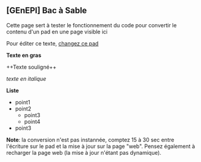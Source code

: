 \[GEnEPI\] Bac à Sable
----------------------

Cette page sert à tester le fonctionnement du code pour convertir le
contenu d\'un pad en une page visible ici

Pour éditer ce texte, [changez ce
pad](https://pad.lamyne.org/GENEPI_2022_BacaSable?both)

**Texte en gras**

++Texte souligné++

*texte en italique*

**Liste**

-   point1
-   point2
    -   point3
    -   point4
-   point3

**Note**: la conversion n\'est pas instannée, comptez 15 à 30 sec entre
l\'écriture sur le pad et la mise à jour sur la page \"web\". Pensez
également à recharger la page web (la mise à jour n\'étant pas
dynamique).
